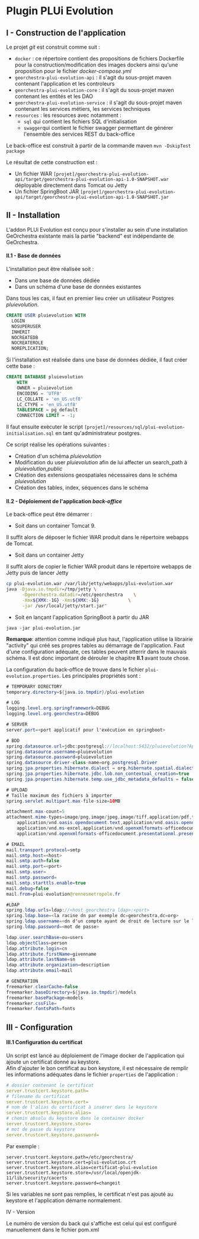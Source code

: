 # Plugin PLUi Evolution

## I - Construction de l'application

Le projet _git_ est construit comme suit :

- `docker` : ce répertoire contient des propositions de fichiers Dockerfile pour la construction/modification des images dockers ainsi  qu'une proposition pour le fichier _docker-compose.yml_
- `georchestra-plui-evolution-api` : il s'agit du sous-projet maven contenant l'application et les controleurs
- `georchestra-plui-evolution-core` : il s'agit du sous-projet maven contenant les entités et les DAO
- `georchestra-plui-evolution-service` : il s'agit du sous-projet maven contenant les services métiers, les services techniques
- `resources` :  les resources avec notamment :
  - `sql` qui contient les fichiers SQL d'initialisation
  - `swagger`qui contient le fichier swagger permettant de générer l'ensemble des services REST du back-office
  
Le back-office est construit à partir de la commande maven
`mvn -DskipTest package`

Le résultat de cette construction est :
* Un fichier WAR `[projet]/georchestra-plui-evolution-api/target/georchestra-plui-evolution-api-1.0-SNAPSHOT.war` déployable directement dans Tomcat ou Jetty
* Un fichier SpringBoot JAR `[projet]/georchestra-plui-evolution-api/target/georchestra-plui-evolution-api-1.0-SNAPSHOT.jar`

## II - Installation

L'addon PLUi Evolution est conçu pour s'installer au sein d'une installation GeOrchestra existante mais la partie "backend" est indépendante de GeOrchestra.

#### II.1 - Base de données

L'installation peut être réalisée soit :
* Dans une base de données dédiée
* Dans un schéma d'une base de données existantes

Dans tous les cas, il faut en premier lieu créer un utilisateur Postgres _pluievolution_.

```sql
CREATE USER pluievolution WITH
  LOGIN
  NOSUPERUSER
  INHERIT
  NOCREATEDB
  NOCREATEROLE
  NOREPLICATION;
```

Si l'installation est réalisée dans une base de données dédiée, il faut créer cette base :

```sql
CREATE DATABASE pluievolution
    WITH 
    OWNER = pluievolution
    ENCODING = 'UTF8'
    LC_COLLATE = 'en_US.utf8'
    LC_CTYPE = 'en_US.utf8'
    TABLESPACE = pg_default
    CONNECTION LIMIT = -1;
```

Il faut ensuite exécuter le script `[projet]/resources/sql/plui-evolution-initialisation.sql` en tant qu'administrateur postgres.

Ce script réalise les opérations suivantes :
* Création d'un schéma _pluievolution_
* Modification du user _pluievolution_ afin de lui affecter un search_path à _pluievolution,public_
* Création des extensions geospatiales nécessaires dans le schéma _pluievolution_
* Création des tables, index, séquences dans le schéma

#### II.2 - Déploiement de l'application _back-office_

Le back-office peut être démarrer :
* Soit dans un container Tomcat 9.

Il suffit alors de déposer le fichier WAR produit dans le répertoire webapps de Tomcat.

* Soit dans un container Jetty

Il suffit alors de copier le fichier WAR produit dans le répertoire webapps de Jetty puis de lancer Jetty

```sh
cp plui-evolution.war /var/lib/jetty/webapps/plui-evolution.war
java -Djava.io.tmpdir=/tmp/jetty \
      -Dgeorchestra.datadir=/etc/georchestra 	\
      -Xmx${XMX:-1G} -Xms${XMX:-1G}           \
      -jar /usr/local/jetty/start.jar"
```

* Soit en lançant l'application SpringBoot à partir du JAR 

```
java -jar plui-evolution.jar
```

**Remarque**: attention comme indiqué plus haut, l'application utilise la librairie "activity" qui créé ses propres tables au démarrage de l'application. Faut d'une configuration adéquate, ces tables peuvent atterrir dans le mauvais schéma. Il est donc important de dérouler le chapitre **II.1** avant toute chose.

La configuration du back-office de trouve dans le fichier `plui-evolution.properties`. Les principales propriétés sont :

```java
# TEMPORARY DIRECTORY
temporary.directory=${java.io.tmpdir}/plui-evolution

# LOG
logging.level.org.springframework=DEBUG
logging.level.org.georchestra=DEBUG

# SERVER 
server.port=<port applicatif pour l'exécution en springboot>

# BDD
spring.datasource.url=jdbc:postgresql://localhost:5432/pluievolution?ApplicationName=plui-evolution
spring.datasource.username=pluievolution
spring.datasource.password=pluievolution
spring.datasource.driver-class-name=org.postgresql.Driver
spring.jpa.properties.hibernate.dialect = org.hibernate.spatial.dialect.postgis.PostgisPG95Dialect
spring.jpa.properties.hibernate.jdbc.lob.non_contextual_creation=true
spring.jpa.properties.hibernate.temp.use_jdbc_metadata_defaults = false

# UPLOAD
# Taille maximum des fichiers à importer
spring.servlet.multipart.max-file-size=10MB

attachment.max-count=5
attachment.mime-types=image/png,image/jpeg,image/tiff,application/pdf,text/plain,text/html,text/csv,application/vnd.dxf,application/vnd.dwg,\
	application/vnd.oasis.opendocument.text,application/vnd.oasis.opendocument.spreadsheet,application/vnd.oasis.opendocument.presentation,application/vnd.oasis.opendocument.graphics,\
	application/vnd.ms-excel,application/vnd.openxmlformats-officedocument.spreadsheetml.sheet,application/vnd.ms-powerpoint,\
	application/vnd.openxmlformats-officedocument.presentationml.presentation,application/msword,application/vnd.openxmlformats-officedocument.wordprocessingml.document

# EMAIL
mail.transport.protocol=smtp
mail.smtp.host=<host>
mail.smtp.auth=false
mail.smtp.port=<port>
mail.smtp.user=
mail.smtp.password=
mail.smtp.starttls.enable=true
mail.debug=false
mail.from=plui-evolution@rennesmetropole.fr

#LDAP
spring.ldap.urls=ldap://<host georchestra ldap>:<port>
spring.ldap.base=<la racine dn par exemple dc=georchestra,dc=org>
spring.ldap.username=<dn d'un compte ayant de droit de lecture sur le ldap par exemple cn=admin,dc=georchestra,dc=org>
spring.ldap.password=<mot de passe>

ldap.user.searchBase=ou=users
ldap.objectClass=person
ldap.attribute.login=cn
ldap.attribute.firstName=givenname
ldap.attribute.lastName=sn
ldap.attribute.organization=description
ldap.attribute.email=mail

# GENERATION
freemarker.clearCache=false
freemarker.baseDirectory=${java.io.tmpdir}/models
freemarker.basePackage=models
freemarker.cssFile=
freemarker.fontsPath=fonts

```

## III - Configuration

#### III.1 Configuration du certificat

Un script est lancé au déploiement de l'image docker de l'application qui ajoute un certificat donné au keystore.  
Afin d'ajouter le bon certificat au bon keystore, il est nécessaire de remplir les informations adéquates dans le fichier `properties` de l'application :

```yaml
# dossier contenant le certificat
server.trustcert.keystore.path=
# filename du certificat
server.trustcert.keystore.cert=
# nom de l'alias du certificat à insérer dans le keystore
server.trustcert.keystore.alias=
# chemin absolu du keystore dans le container docker
server.trustcert.keystore.store=
# mot de passe du keystore
server.trustcert.keystore.password=
```
Par exemple :
```
server.trustcert.keystore.path=/etc/georchestra/
server.trustcert.keystore.cert=plui-evolution.crt
server.trustcert.keystore.alias=certificat-plui-evolution
server.trustcert.keystore.store=/usr/local/openjdk-11/lib/security/cacerts
server.trustcert.keystore.password=changeit
```

Si les variables ne sont pas remplies, le certificat n'est pas ajouté au keystore et l'application démarre normalement.

IV - Version

 Le numéro de version du back qui s'affiche est celui qui est configuré manuellement dans le fichier pom.xml